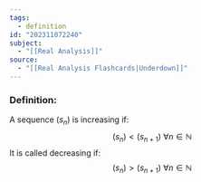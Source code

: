```yaml
---
tags:
  - definition
id: "202311072240"
subject:
  - "[[Real Analysis]]"
source:
  - "[[Real Analysis Flashcards|Underdown]]"
---
```

### Definition:
A sequence $(s_n)$ is increasing if:
$$ (s_n) < (s_{n+1})\ \forall n \in \mathbb{N}  $$
It is called decreasing if:
$$ (s_n) > (s_{n+1})\ \forall n \in \mathbb{N}  $$